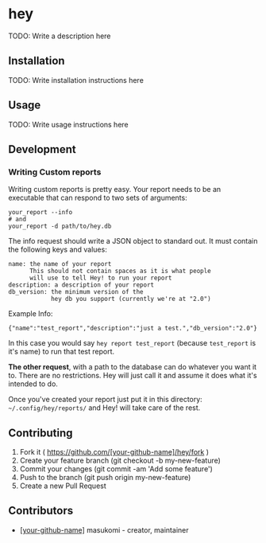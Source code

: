 # hey

TODO: Write a description here

## Installation

TODO: Write installation instructions here

## Usage

TODO: Write usage instructions here

## Development

### Writing Custom reports
Writing custom reports is pretty easy. Your report needs to be an executable
that can respond to two sets of arguments:

```
your_report --info
# and 
your_report -d path/to/hey.db
```

The info request should write a JSON object to standard out. It must contain the
following keys and values:

```
name: the name of your report
      This should not contain spaces as it is what people 
      will use to tell Hey! to run your report
description: a description of your report
db_version: the minimum version of the 
            hey db you support (currently we're at "2.0")
```

Example Info:

```
{"name":"test_report","description":"just a test.","db_version":"2.0"}
```

In this case you would say `hey report test_report` (because `test_report`
is it's name) to run that test report.

**The other request**, with a path to the database can do whatever you want it to.
There are no restrictions. Hey will just call it and assume it does what it's
intended to do.

Once you've created your report just put it in this directory: 
`~/.config/hey/reports/` and Hey! will take care of the rest.


## Contributing

1. Fork it ( https://github.com/[your-github-name]/hey/fork )
2. Create your feature branch (git checkout -b my-new-feature)
3. Commit your changes (git commit -am 'Add some feature')
4. Push to the branch (git push origin my-new-feature)
5. Create a new Pull Request

## Contributors

- [[your-github-name]](https://github.com/[your-github-name]) masukomi - creator, maintainer
